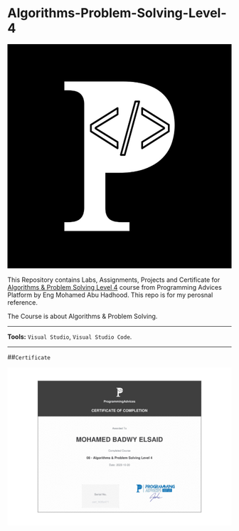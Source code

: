 # Algorithms-Problem-Solving-Level-4

![Programming Advices Logo](/Programming%20Advices.jpg)

This Repository contains Labs, Assignments, Projects and Certificate for [Algorithms & Problem Solving Level 4](https://programmingadvices.com/courses) course from Programming Advices Platform by Eng Mohamed Abu Hadhood. This repo is for my perosnal reference.

The Course is about Algorithms & Problem Solving.

---

**Tools:** `Visual Studio`, `Visual Studio Code`.

---

##`Certificate`

![Ceritficate](/08%20-%20Algorithms%20&%20Problem%20Solving%20Level%204.jpg)